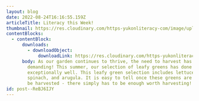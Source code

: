```yaml
---
layout: blog
date: 2022-08-24T16:16:55.159Z
articleTitle: Literacy this Week!
thumbnail: https://res.cloudinary.com/https-yukonliteracy-com/image/upload/q_35/v1674663491/leeafy_greens_pdfwcx.jpg
contentBlocks:
  - contentBlock:
      downloads:
        - downloadObject:
            downloadLink: https://res.cloudinary.com/https-yukonliteracy-com/image/upload/q_35/v1674663574/Harvesting_Greens_10362158_2022-08-22_15_56_01_proof1_jmdacd.pdf
      body: As our garden continues to thrive, the need to harvest has become
        demanding! This summer, our selection of leafy greens has done
        exceptionally well. This leafy green selection includes lettuce, kale,
        spinach, and arugula. It is easy to tell once these greens are ready to
        be harvested - there simply has to be enough worth harvesting!
id: post--ReBJ6IJY
---
```

